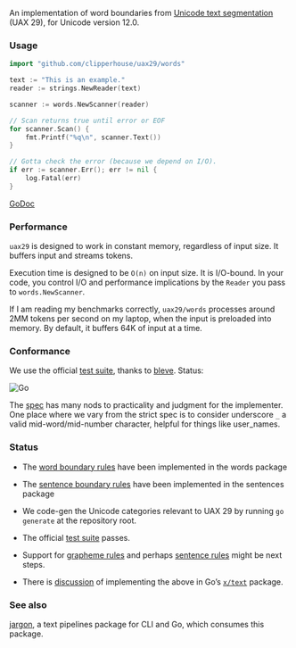 An implementation of word boundaries from [Unicode text segmentation](https://unicode.org/reports/tr29/#Word_Boundaries) (UAX 29), for Unicode version 12.0.

### Usage

```go
import "github.com/clipperhouse/uax29/words"

text := "This is an example."
reader := strings.NewReader(text)

scanner := words.NewScanner(reader)

// Scan returns true until error or EOF
for scanner.Scan() {
	fmt.Printf("%q\n", scanner.Text())
}

// Gotta check the error (because we depend on I/O).
if err := scanner.Err(); err != nil {
	log.Fatal(err)
}
```

[GoDoc](https://godoc.org/github.com/clipperhouse/uax29/words)

### Performance

`uax29` is designed to work in constant memory, regardless of input size. It buffers input and streams tokens.

Execution time is designed to be `O(n)` on input size. It is I/O-bound. In your code, you control I/O and performance implications by the `Reader` you pass to `words.NewScanner`.

If I am reading my benchmarks correctly, `uax29/words` processes around 2MM tokens per second on my laptop, when the input is preloaded into memory. By default, it buffers 64K of input at a time.

### Conformance

We use the official [test suite](https://unicode.org/reports/tr41/tr41-26.html#Tests29), thanks to [bleve](https://github.com/blevesearch/segment/blob/master/tables_test.go). Status:

![Go](https://github.com/clipperhouse/uax29/workflows/Go/badge.svg)

The [spec](https://unicode.org/reports/tr29/#Word_Boundaries) has many nods to practicality and judgment for the implementer. One place where we vary from the strict spec is to consider underscore `_` a valid mid-word/mid-number character, helpful for things like user_names.

### Status

- The [word boundary rules](https://unicode.org/reports/tr29/#Word_Boundaries) have been implemented in the words package

- The [sentence boundary rules](https://unicode.org/reports/tr29/#Sentence_Boundaries) have been implemented in the sentences package

- We code-gen the Unicode categories relevant to UAX 29 by running `go generate` at the repository root.

- The official [test suite](https://unicode.org/reports/tr41/tr41-26.html#Tests29) passes.

- Support for [grapheme rules](https://unicode.org/reports/tr29/#Grapheme_Cluster_Boundaries) and perhaps [sentence rules](https://unicode.org/reports/tr29/#Sentence_Boundaries) might be next steps.

- There is [discussion](https://groups.google.com/d/msg/golang-nuts/_79vJ65KuXc/B_QgeU6rAgAJ) of implementing the above in Go’s [`x/text`](https://godoc.org/golang.org/x/text) package.

### See also

[jargon](https://github.com/clipperhouse/jargon), a text pipelines package for CLI and Go, which consumes this package.
